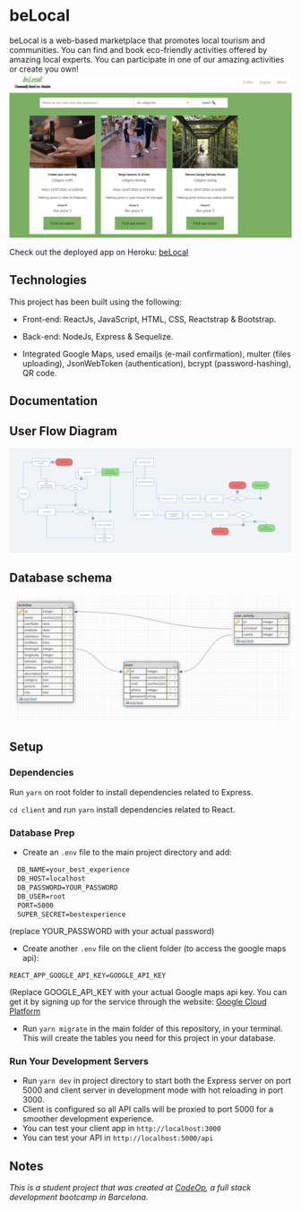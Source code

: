 # beLocal

beLocal is a web-based marketplace that promotes local tourism and communities. You can find and book eco-friendly activities offered by amazing local experts. You can participate in one of our amazing activities or create you own!
![homepage](/client/public/img/homepage.jpg)

Check out the deployed app on Heroku: [beLocal](https://belocalcatalonia.herokuapp.com)

## Technologies

This project has been built using the following:

- Front-end: ReactJs, JavaScript, HTML, CSS, Reactstrap & Bootstrap.

- Back-end: NodeJs, Express & Sequelize.

- Integrated Google Maps, used emailjs (e-mail confirmation), multer (files uploading), JsonWebToken (authentication), bcrypt (password-hashing), QR code.

## Documentation

## User Flow Diagram

<img src="images/User%20flow.png">

## Database schema

![dbschema](/client/public/img/db_schema.jpg)

## Setup

### Dependencies

Run `yarn` on root folder to install dependencies related to Express.

`cd client` and run `yarn` install dependencies related to React.

### Database Prep

- Create an `.env` file to the main project directory and add:

```
  DB_NAME=your_best_experience
  DB_HOST=localhost
  DB_PASSWORD=YOUR_PASSWORD
  DB_USER=root
  PORT=5000
  SUPER_SECRET=bestexperience
```

(replace YOUR_PASSWORD with your actual password)

- Create another `.env` file on the client folder (to access the google maps api):

```
REACT_APP_GOOGLE_API_KEY=GOOGLE_API_KEY
```

(Replace GOOGLE_API_KEY with your actual Google maps api key. You can get it by signing up for the service through the website: [Google Cloud Platform](https://console.cloud.google.com/?pli=1)

- Run `yarn migrate` in the main folder of this repository, in your terminal. This will create the tables you need for this project in your database.

### Run Your Development Servers

- Run `yarn dev` in project directory to start both the Express server on port 5000 and client server in development mode with hot reloading in port 3000.
- Client is configured so all API calls will be proxied to port 5000 for a smoother development experience.
- You can test your client app in `http://localhost:3000`
- You can test your API in `http://localhost:5000/api`

## Notes

_This is a student project that was created at [CodeOp](http://codeop.tech), a full stack development bootcamp in Barcelona._
